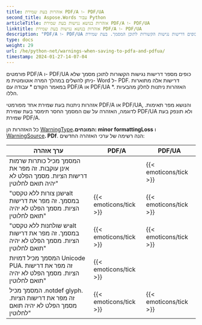 ```yaml
---
title: אזהרות בעת שמירת PDF/A ו- PDF/UA
second_title: Aspose.Words עבור Python
articleTitle: אזהרות בנושא נגישות בעת שמירת PDF/A ו- PDF/UA
linktitle: אזהרות בנושא נגישות בעת שמירת PDF/A ו- PDF/UA
description: "PDF/A ו- PDF/UA כופים דרישות נגישות הקשורות לתוכן המסמך. בעת שמירת PDF/A או PDF/UA Python הבעיה מפרה את הציות, אזהרה ניתנת."
type: docs
weight: 29
url: /he/python-net/warnings-when-saving-to-pdfa-and-pdfua/
timestamp: 2024-01-27-14-07-04
---
```


פורמטים PDF/A ו- PDF/UA כופים מספר דרישות נגישות הקשורות לתוכן מסמך שלא ניתן להשלים במהלך המרה אוטומטית מ- Word ל- PDF. דרישות אלה מתוארות במאמר הקודם * עבודה עם PDF/A או PDF/UA *. האזהרות ניתנות לחלק מהבעיות הללו.

אזהרות ניתנות בעת שמירת אחד מפורמטי PDF/A או PDF/UA, והנושא מפר תאימות. לדוגמה, האזהרה על שם המסמך החסר תימסר בעת שמירת PDF/UA ולא תונפק בעת שמירת PDF/A.

כל האזהרות הן [WarningType](https://reference.aspose.com/words/python-net/aspose.words/warningtype/)**.המונחים: minor formattingLoss** ו [WarningSource](https://reference.aspose.com/words/python-net/aspose.words/warningsource/)**. PDf**. הנה רשימה של ערכי האזהרה החדשים:

|  ערך אזהרה |  PDF/A |  PDF/UA |
|  ------------------------------------------------------------  |  ----------------------  |  ----------------------  |
|  המסמך מכיל כותרות שרמות אינן עוקבות. זה מפר את דרישות הציות. מסמך הפלט לא יהיה תואם לחלוטין" |                          |   {{< emoticons/tick >}}  |
|  "ישנן צורות ללא טקסטalt במסמך. זה מפר את דרישות הציות. מסמך הפלט לא יהיה תואם לחלוטין" |   {{< emoticons/tick >}}  |   {{< emoticons/tick >}}  |
|  "יש שולחנות ללא טקסטalt במסמך. זה מפר את דרישות הציות. מסמך הפלט לא יהיה תואם לחלוטין" |   {{< emoticons/tick >}}  |   {{< emoticons/tick >}}  |
|  המסמך מכיל דמויות Unicode PUA. זה מפר את דרישות הציות. מסמך הפלט לא יהיה תואם לחלוטין" |   {{< emoticons/tick >}}  |                          |
|  המסמך מכיל .notdef glyph. זה מפר את דרישות הציות. מסמך הפלט לא יהיה תואם לחלוטין" |   {{< emoticons/tick >}}  |   {{< emoticons/tick >}}  |
